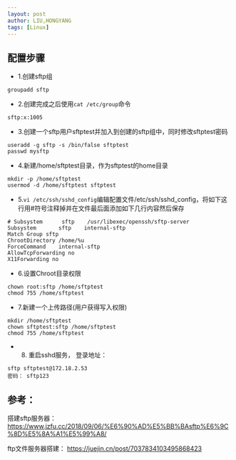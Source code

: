 ```yaml
---
layout: post
author: LIU,HONGYANG
tags: [Linux]
---
```


## 配置步骤

- 1.创建sftp组

```shell
groupadd sftp
```

- 2.创建完成之后使用`cat /etc/group`命令

```shell
sftp:x:1005
```

- 3.创建一个sftp用户sftptest并加入到创建的sftp组中，同时修改sftptest密码

```shell
useradd -g sftp -s /bin/false sftptest  
passwd mysftp
```

- 4.新建/home/sftptest目录，作为sftptest的home目录

```shell
mkdir -p /home/sftptest  
usermod -d /home/sftptest sftptest

```

- 5.`vi /etc/ssh/sshd_config`编辑配置文件/etc/ssh/sshd_config，将如下这行用#符号注释掉并在文件最后面添加如下几行内容然后保存

```shell
# Subsystem      sftp    /usr/libexec/openssh/sftp-server  
Subsystem       sftp    internal-sftp    
Match Group sftp    
ChrootDirectory /home/%u    
ForceCommand    internal-sftp    
AllowTcpForwarding no    
X11Forwarding no

```

- 6.设置Chroot目录权限

```shell
chown root:sftp /home/sftptest  
chmod 755 /home/sftptest
```

- 7.新建一个上传路径(用户获得写入权限)

```shell
mkdir /home/sftptest  
chown sftptest:sftp /home/sftptest
chmod 755 /home/sftptest
```

- 8. 重启sshd服务， 登录地址：

```shell
sftp sftptest@172.18.2.53
密码： sftp123
```

## 参考：
搭建sftp服务器： https://www.jzfu.cc/2018/09/06/%E6%90%AD%E5%BB%BAsftp%E6%9C%8D%E5%8A%A1%E5%99%A8/

ftp文件服务器搭建：
https://juejin.cn/post/7037834103495868423
